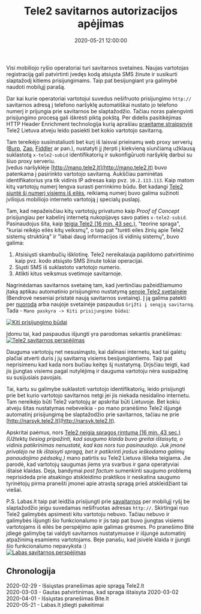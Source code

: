 ﻿---
layout:     post
title:      "Tele2 savitarnos autorizacijos apėjimas"
date:       2020-05-21 12:00:00
categories: HackAndTell MobileInternet
cover:      tele2.png
permalink:  /lt/blog/tele2-savitarnos-autorizacijos-apejimas
---
Visi mobiliojo ryšio operatoriai turi savitarnos svetaines. Naujas vartotojas registraciją gali patvirtinti įvedęs kodą atsiųsta SMS žinute ir susikurti slaptažodį kitiems prisijungimams. Taip pat besijungiant yra galimybė naudoti mobilųjį parašą.

Dar kai kurie operatoriai vartotojui suvedus nešifruoto prisijungimo `http://` savitarnos adresą į telefono naršyklę automatiškai nustato jo telefono numerį ir prijungia prie savitarnos be slaptažodžio. Tačiau noras palengvinti prisijungimo procesą gali iškrėsti piktą pokštą. Per didelis pasitikėjimas HTTP Header Enrichment technologija kurią aprašiau [praeitame straipsnyje](/en/blog/mobile-data-leak) Tele2 Lietuva atveju leido pasiekti bet kokio vartotojo savitarną.

Tam tereikėjo susiinstaliuoti bet kurį iš laisvai prieinamų web proxy serverių ([Burp](https://portswigger.net/burp), [Zap](https://www.zaproxy.org/), [Fiddler](https://www.telerik.com/fiddler) ar pan.), nustatyti jį įterpti į kiekvieną siunčiamą užklausą suklastotą `x-tele2-subid` identifikatorių ir sukonfigūruoti naršyklę darbui su šiuo proxy serveriu.  
Įvedus naršyklėje [http://mano.tele2.lt](http://mano.tele2.lt) buvo patenkama į pasirinkto vartotojo savitarną. Aukščiau paminėtas identifikatorius yra tik vidinis IP adresas kaip pvz. `10.2.113.113`. Kaip matom kitų vartotojų numerį lengva surasti perrinkimo būdu. Bet kadangi [Tele2 siuntė šį numerį visiems iš eilės](/en/blog/mobile-data-leak), reikiamą numerį buvo galima sužinoti įviliojus mobiliojo interneto vartotoją į specialų puslapį.

Tam, kad nepažeisčiau kitų vartotojų privatumo kaip *Proof of Concept* prisijungiau per kabelinį internetą nukopijavęs savo paties `x-tele2-subid`. Pasinaudojus šita, kaip [teigia Tele2 (16 min. 43 sec.)](https://www.ziniuradijas.lt/laidos/skaitmeniniai-horizontai/kaip-m-transportas-lt-programeles-leido-atskleisti-naudotoju-banko-korteliu-informacija), "teorine spraga", "kuriai reikėjo eilės kitų veiksmų", o taip pat "turėti eiles žinių apie Tele2 sistemų struktūrą" ir "labai daug informacijos iš vidinių sistemų", buvo galima:
1. Atsisiųsti skambučių išklotinę. Tele2 nereikalauja papildomo patvirtinimo kaip pvz. kodo atsiųsto SMS žinute tokiai operacijai.
2. Siųsti SMS iš suklastoto vartotojo numerio.
3. Atlikti kitus veiksmus svetimoje savitarnoje.

Nagrinėdamas savitarnos svetainę tam, kad įvertinčiau pažeidžiamumo įtaką aptikau automatinio prisijungimo nustatymą [senoje Tele2 svetainėje](https://old-mano.tele2.lt/pagrindinis) (Bendrovė neseniai pristatė naują savitarnos svetainę). Į ją galima patekti per [nuorodą](https://old-mano.tele2.lt/pagrindinis) arba naujoje svetainėje paspaudus `Grįžti į senąją savitarną`. Tada - `Mano paskyra -> Kiti prisijungimo būdai`:  

[![Kiti prisijungimo būdai](tele2-1.png "Kiti prisijungimo būdai")](tele2-1.png)

Įdomu tai, kad paspaudus išjungti yra parodomas sekantis pranėšimas:  
[![Tele2 savitarnos perspėjimas](tele2-2.png "Tele2 savitarnos perspėjimas")](tele2-2.png)

Dauguma vartotojų net nesusimąsto, kai dalinasi internetu, kad tai galėtų plačiai atverti duris į jų savitarną visiems besijungiantiems. Taip pat neprisimenu kad kada nors bučiau keitęs šį nustatymą. Drįsčiau teigti, kad jis įjungtas visiems pagal nutylėjimą ir dauguma vartotoju nėra susipažinę su susijusiais pavojais.

Tai, kartu su galimybe suklastoti vartotojo identifikatorių, leido prisijungti prie bet kurio vartotojo savitarnos netgi jei jis niekada nesidalino internetu. Tam nereikėjo būti Tele2 vartotojų ar apskritai būti Lietuvoje. Bet kokiu atveju šitas nustatymas nebeveikia - po mano pranėšimo Tele2 išjungė automatinį prisijungimą be slaptažodžio prie savitarnos, tačiau ne prie [http://narsyk.tele2.lt](http://narsyk.tele2.lt).

Apskritai paėmus, nors [Tele2 neigia spragos rimtumą (16 min. 43 sec.)](https://www.ziniuradijas.lt/laidos/skaitmeniniai-horizontai/kaip-m-transportas-lt-programeles-leido-atskleisti-naudotoju-banko-korteliu-informacija) *(Užtektų tiesiog pripažinti, kad saugumo klaida buvo greitai ištaisyta, o vidinis patikrinimas nenustatė, kad kas nors tuo pasinaudojo. Juk įmonė privalėjo ne tik ištaisyti spragą, bet ir patikrinti įrašus ieškodama galimų panaudojimo pėdsakų.)* mano patirtis su Tele2 Lietuva išlieka teigiama. Jie parodė, kad vartotojų saugumas jiems yra svarbus ir gana operatyviai ištaisė klaidas.  Deja, bandymai *post factum* sumenkinti saugumo problemą neprisideda prie atsakingo atskleidimo praktikos ir neskatina saugumo tyrinėtojų pirma pranešti įmonei apie atrastą spragą prieš atskleidžiant tai viešai.

P.S. Labas.lt taip pat leidžia prisijungti prie [savaitarnos](http://mano.labas.lt) per mobilųjį ryšį be slaptažodžio jeigu suvedamas nešifruotas adresas `http://`. Skirtingai nuo Tele2 galimybės apsimesti kitu vartotoju nebuvo. Tačiau nebuvo ir galimybės išjungti šio funkcionalumo ir jis taip pat buvo įjungtas visiems vartotojams iš eilės be perspėjimo apie galimas grėsmes. Po pranešimo Bitė įdiegė galimybę tai valdyti savitarnos nustatymuose ir išjungė automatinį atpažinimą esamiems vartotojams. Beje panašu, kad įsivėlė klaida ir įjungti šio funkcionalumo nepavyksta :)  
[![Labas savitarnos perspėjimas](labas-savitarna.png "Labas savitarnos perspėjimas")](labas-savitarna.png)

## Chronologija
2020-02-29 - Išsiųstas pranešimas apie spragą Tele2.lt  
2020-03-03 - Gautas patvirtinimas, kad spraga ištaisyta 2020-03-02  
2020-04-01 - Išsiųstas pranešimas Bite.lt  
2020-05-21 - Labas.lt įdiegti pakeitimai  

